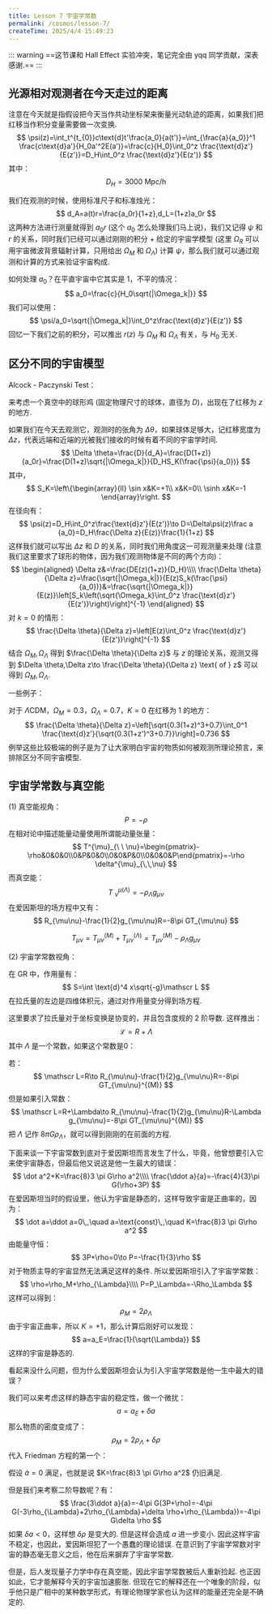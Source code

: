 ```yaml
---
title: Lesson 7 宇宙学常数
permalink: /cosmos/lesson-7/
createTime: 2025/4/4 15:49:23
---
```

::: warning
==这节课和 Hall Effect 实验冲突，笔记完全由 yqq 同学贡献，深表感谢.==
:::

## 光源相对观测者在今天走过的距离

注意在今天就是指假设把今天当作共动坐标架来衡量光动轨迹的距离，如果我们把红移当作积分变量需要做一次变换. 
$$
\psi(z)=\int_t^{t_{0}}c\text{d}t'\frac{a_0}{a(t')}=\int_{\frac{a}{a_0}}^1 \frac{c\text{d}a'}{H_0a'^2E(a')}=\frac{c}{H_0}\int_0^z \frac{\text{d}z'}{E(z')}=D_H\int_0^z \frac{\text{d}z'}{E(z')}
$$
其中：
$$
D_H=3000\text{ Mpc/h}
$$

我们在观测的时候，使用标准尺子和标准烛光：
$$
d_A=a(t)r=\frac{a_0r}{1+z},d_L=(1+z)a_0r
$$
这两种方法进行测量就得到 $a_0r$ (这个 $a_0$ 怎么处理我们马上说)，我们又记得 $\psi$ 和 $r$ 的关系，同时我们已经可以通过刚刚的积分 + 给定的宇宙学模型 (这里 $\Omega_R$ 可以用宇宙微波背景辐射计算，只用给出 $\Omega_M$ 和 $\Omega_\Lambda$) 计算 $\psi$，那么我们就可以通过观测和计算的方式来验证宇宙构成. 

如何处理 $a_0$？在平直宇宙中它其实是 1，不平的情况：
$$
a_0=\frac{c}{H_0\sqrt{|\Omega_k|}}
$$
我们可以使用：
$$
\psi/a_0=\sqrt{|\Omega_k|}\int_0^z\frac{\text{d}z'}{E(z')}
$$
回忆一下我们之前的积分，可以推出 $r(z)$ 与 $\Omega_M$ 和 $\Omega_\Lambda$ 有关，与 $H_0$ 无关. 

## 区分不同的宇宙模型

Alcock - Paczynski Test：

来考虑一个真空中的球形鸡 (固定物理尺寸的球体，直径为 $D$)，出现在了红移为 $z$ 的地方. 

如果我们在今天去观测它，观测时的张角为 $\Delta \theta$，如果球体足够大，记红移宽度为 $\Delta z$，代表远端和近端的光被我们接收的时候有着不同的宇宙学时间. 
$$
\Delta \theta=\frac{D}{d_A}=\frac{D(1+z)}{a_0r}=\frac{D(1+z)\sqrt{|\Omega_k|}}{D_HS_K(\frac{\psi}{a_0})}
$$
其中，
$$
S_K=\left\{\begin{array}{ll}
\sin x&K=+1\\
x&K=0\\
\sinh x&K=-1
\end{array}\right.
$$
在径向有：
$$
\psi(z)=D_H\int_0^z\frac{\text{d}z'}{E(z')}\to D=\Delta\psi(z)\frac a {a_0}=D_H\frac{\Delta z}{E(z)}\frac{1}{1+z}
$$
这样我们就可以写出 $\Delta z$ 和 $D$ 的关系，同时我们用角度这一可观测量来处理 (注意我们这里要求了球形的物体，因为我们观测物体是不同的两个方向)：
$$
\begin{aligned}
\Delta z&=\frac{DE(z)(1+z)}{D_H}\\\\
\frac{\Delta \theta}{\Delta z}=\frac{\sqrt{|\Omega_k|}}{E(z)S_k(\frac{\psi}{a_0})}&=\frac{\sqrt{|\Omega_k|}}{E(z)}\left[S_k\left(\sqrt{\Omega_k}\int_0^z \frac{\text{d}z'}{E(z')}\right)\right]^{-1}
\end{aligned}
$$
对 $k=0$ 的情形：
$$
\frac{\Delta \theta}{\Delta z}=\left[E(z)\int_0^z \frac{\text{d}z'}{E(z')}\right]^{-1}
$$
结合 $\Omega_M,\Omega_\Lambda$ 得到 $\frac{\Delta \theta}{\Delta z}$ 与 $z$ 的理论关系，观测又得到 $\Delta \theta,\Delta z\to \frac{\Delta \theta}{\Delta z} \text{ of } z$ 可以得到 $\Omega_M,\Omega_\Lambda$.

一些例子：

对于 $\Lambda\text{CDM}$，$\Omega_M=0.3$，$\Omega_\Lambda=0.7$，$K=0$ 在红移为 1 的地方：
$$
\frac{\Delta \theta}{\Delta z}=\left[\sqrt{0.3(1+z)^3+0.7}\int_0^1 \frac{\text{d}z'}{\sqrt{0.3(1+z')^3+0.7}}\right]=0.736
$$
例举这些比较极端的例子是为了让大家明白宇宙的物质如何被观测所理论预言，来排除区分不同宇宙模型. 

## 宇宙学常数与真空能

(1) 真空能视角：
$$
P=-\rho
$$
在相对论中描述能量动量使用所谓能动量张量：
$$
T^{\mu}_{\ \ \nu}=\begin{pmatrix}-\rho&0&0&0\\0&P&0&0\\0&0&P&0\\0&0&0&P\end{pmatrix}=-\rho \delta^{\mu}_{\,\,\nu}
$$
而真空能：
$$
{T^{\mu}_{\,\,\nu}}^{(\Lambda)}=-\rho_{\Lambda}g_{\mu\nu}
$$
在爱因斯坦的场方程中又有：
$$
R_{\mu\nu}-\frac{1}{2}g_{\mu\nu}R=-8\pi GT_{\mu\nu}
$$

$$
T_{\mu\nu}=T_{\mu\nu}^{(M)}+T_{\mu\nu}^{(\Lambda)}=T_{\mu\nu}^{(M)}-\rho_{\Lambda}g_{\mu\nu}
$$

(2) 宇宙学常数视角：

在 GR 中，作用量有：
$$
S=\int \text{d}^4 x\sqrt{-g}\mathscr L
$$
在拉氏量的左边是四维体积元，通过对作用量变分得到场方程. 

这里要求了拉氏量对于坐标变换是协变的，并且包含度规的 2 阶导数. 这样推出：
$$
\mathscr L=R+\Lambda
$$
其中 $\Lambda$ 是一个常数，如果这个常数是0：

若：
$$
\mathscr L=R\to R_{\mu\nu}-\frac{1}{2}g_{\mu\nu}R=-8\pi GT_{\mu\nu}^{(M)}
$$
但是如果引入常数：
$$
\mathscr L=R+\Lambda\to R_{\mu\nu}-\frac{1}{2}g_{\mu\nu}R-\Lambda g_{\mu\nu}=-8\pi GT_{\mu\nu}^{(M)}
$$
把 $\Lambda$ 记作 $8\pi G\rho_{\Lambda}$，就可以得到刚刚的在前面的方程. 

下面来谈一下宇宙常数到底对于爱因斯坦而言发生了什么，毕竟，他曾想要引入它来使宇宙静态，但最后他又说这是他一生最大的错误：
$$
\dot a^2+K=\frac{8}3 \pi G\rho a^2\\\\
\frac{\ddot a}{a}=-\frac{4}{3}\pi G(\rho+3P)
$$
在爱因斯坦当时的假设里，他认为宇宙是静态的，这样导致宇宙是正曲率的，因为：
$$
\dot a=\ddot a=0\,,\quad a=\text{const}\,,\quad K=\frac{8}3 \pi G\rho a^2
$$
由能量守恒：
$$
3P+\rho=0\to P=-\frac{1}{3}\rho
$$
对于物质主导的宇宙显然无法满足这样的条件. 所以爱因斯坦引入了宇宙学常数：
$$
\rho=\rho_M+\rho_{\Lambda}\\\\
P=P_\Lambda=-\Rho_\Lambda
$$
这样可以得到：
$$
\rho_M=2\rho_{\Lambda}
$$
由于宇宙正曲率，所以 $K=+1$，那么计算后刚好可以发现：
$$
a=a_E=\frac{1}{\sqrt{\Lambda}}
$$
这样的宇宙是静态的. 

看起来没什么问题，但为什么爱因斯坦会认为引入宇宙学常数是他一生中最大的错误？

我们可以来考虑这样的静态宇宙的稳定性，做一个微扰：
$$
a=a_E+\delta a
$$
那么物质的密度变成了：
$$
\rho_M=2\rho_{\Lambda}+\delta \rho
$$
代入 Friedman 方程的第一个：

假设 $\dot a=0$ 满足，也就是说 $K=\frac{8}3 \pi G\rho a^2$ 仍旧满足. 

但是我们来考察二阶导数呢？有：
$$
\frac{3\ddot a}{a}=-4\pi G(3P+\rho)=-4\pi G(-3\rho_{\Lambda}+2\rho_{\Lambda}+\delta \rho+\rho_{\Lambda})=-4\pi G\delta \rho
$$
如果 $\delta a<0$，这样想 $\delta \rho$ 是变大的. 但是这样会造成 $a$ 进一步变小.  因此这样宇宙不稳定，也因此，爱因斯坦犯了一个愚蠢的理论错误. 在意识到了宇宙学常数对宇宙的静态毫无意义之后，他在后来摒弃了宇宙学常数. 

但是，后人发现量子力学中存在真空能，因此宇宙学常数被后人重新捡起. 也正因如此，它才能解释今天的宇宙加速膨胀. 但现在它的解释还在一个唯象的阶段，似乎他只是广相中的某种数学形式，有理论物理学家也认为这样的能量还完全是不确定的. 